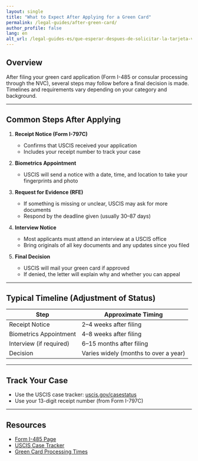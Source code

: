 ```yaml
---
layout: single
title: "What to Expect After Applying for a Green Card"
permalink: /legal-guides/after-green-card/
author_profile: false
lang: en
alt_url: /legal-guides-es/que-esperar-despues-de-solicitar-la-tarjeta-verde/
---
```


## Overview

After filing your green card application (Form I-485 or consular processing through the NVC), several steps may follow before a final decision is made. Timelines and requirements vary depending on your category and background.

---

## Common Steps After Applying

1. **Receipt Notice (Form I-797C)**
   - Confirms that USCIS received your application
   - Includes your receipt number to track your case

2. **Biometrics Appointment**
   - USCIS will send a notice with a date, time, and location to take your fingerprints and photo

3. **Request for Evidence (RFE)**
   - If something is missing or unclear, USCIS may ask for more documents
   - Respond by the deadline given (usually 30–87 days)

4. **Interview Notice**
   - Most applicants must attend an interview at a USCIS office
   - Bring originals of all key documents and any updates since you filed

5. **Final Decision**
   - USCIS will mail your green card if approved
   - If denied, the letter will explain why and whether you can appeal

---

## Typical Timeline (Adjustment of Status)

| Step                     | Approximate Timing |
|--------------------------|--------------------|
| Receipt Notice           | 2–4 weeks after filing |
| Biometrics Appointment   | 4–8 weeks after filing |
| Interview (if required)  | 6–15 months after filing |
| Decision                 | Varies widely (months to over a year)

---

## Track Your Case

- Use the USCIS case tracker: [uscis.gov/casestatus](https://egov.uscis.gov/casestatus/)
- Use your 13-digit receipt number (from Form I-797C)

---

## Resources

- [Form I-485 Page](https://www.uscis.gov/i-485)
- [USCIS Case Tracker](https://egov.uscis.gov/casestatus/)
- [Green Card Processing Times](https://egov.uscis.gov/processing-times/)